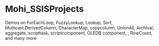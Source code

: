 # Mohi_SSISProjects
Demos on ForEachLoop, FuzzyLookup, Lookup, Sort, Multicast,DerivedColumn, CharacterMap, copycolumn, UnionAll, Archival, aggregate, scripttask, scriptcomponent, OLEDB component, , RowCount, and many more
